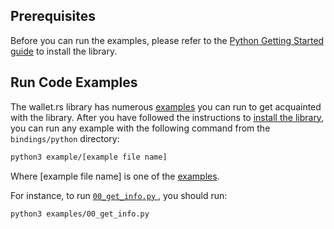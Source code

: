## Prerequisites

Before you can run the examples, please refer to the [Python Getting Started guide](./../getting_started/python) to install
the library.

## Run Code Examples

The wallet.rs library has numerous [examples](https://github.com/iotaledger/wallet.rs/tree/develop/wallet/bindings/python/examples)
you can run to get acquainted with the library. After you have followed the instructions to
[install the library](./../getting_started/python#install-the-library), you can run any example with the following
command from the `bindings/python` directory:

```bash
python3 example/[example file name]
```

Where [example file name] is one of the
[examples](https://github.com/iotaledger/wallet.rs/tree/develop/wallet/bindings/python/examples).

For instance, to run
[`00_get_info.py` ](https://github.com/iotaledger/wallet.rs/blob/develop/bindings/python/examples/00_get_info.py),
you should run:


```bash
python3 examples/00_get_info.py
